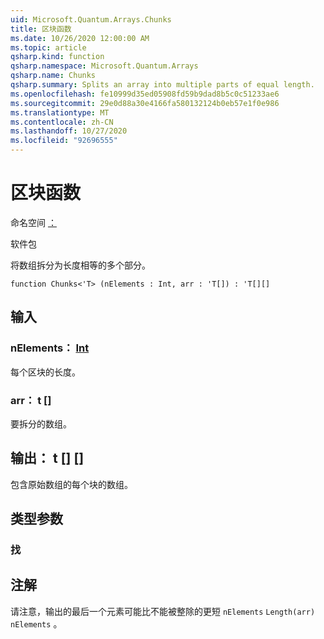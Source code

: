 ```yaml
---
uid: Microsoft.Quantum.Arrays.Chunks
title: 区块函数
ms.date: 10/26/2020 12:00:00 AM
ms.topic: article
qsharp.kind: function
qsharp.namespace: Microsoft.Quantum.Arrays
qsharp.name: Chunks
qsharp.summary: Splits an array into multiple parts of equal length.
ms.openlocfilehash: fe10999d35ed05908fd59b9dad8b5c0c51233ae6
ms.sourcegitcommit: 29e0d88a30e4166fa580132124b0eb57e1f0e986
ms.translationtype: MT
ms.contentlocale: zh-CN
ms.lasthandoff: 10/27/2020
ms.locfileid: "92696555"
---
```

# <a name="chunks-function"></a>区块函数

命名空间 [：](xref:Microsoft.Quantum.Arrays)

软件包 [](https://nuget.org/packages/)


将数组拆分为长度相等的多个部分。

```qsharp
function Chunks<'T> (nElements : Int, arr : 'T[]) : 'T[][]
```


## <a name="input"></a>输入

### <a name="nelements--int"></a>nElements： [Int](xref:microsoft.quantum.lang-ref.int)

每个区块的长度。


### <a name="arr--t"></a>arr： t []

要拆分的数组。



## <a name="output--t"></a>输出： t [] []

包含原始数组的每个块的数组。

## <a name="type-parameters"></a>类型参数

### <a name="t"></a>找



## <a name="remarks"></a>注解

请注意，输出的最后一个元素可能比不能被整除的更短 `nElements` `Length(arr)` `nElements` 。